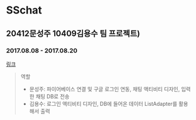 # SSchat
## 20412문성주 10409김용수 팀 프로젝트)
### 2017.08.08 - 2017.08.20
[링크](https://play.google.com/store/apps/details?id=com.smartspatial.sschat)
> 역할
> - 문성주: 파이어베이스 연결 및 구글 로그인 연동, 채팅 액티비티 디자인, 입력한 채팅 DB로 전송
> - 김용수: 로그인 액티비티 디자인, DB에 들어온 데이터 ListAdapter를 활용해서 출력
